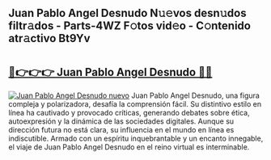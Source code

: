 ## Juan Pablo Angel Desnudo N𝚞𝚎vos desn𝚞dos filtr𝚊dos - Parts-4WZ F𝚘tos vid𝚎o - C𝚘ntenido atr𝚊ctivo Bt9Yv

# <h2><a href="http://mb54c5.tromn.icu/?c=Juan+Pablo+Angel+Desnudo">🔗👉👉👉 Juan Pablo Angel Desnudo 🔗🔗</a></h2>

[![Juan Pablo Angel Desnudo nuevo](https://i.imgur.com/pEAQMta.gif)](http://mb54c5.tromn.icu/?c=Juan+Pablo+Angel+Desnudo)
Juan Pablo Angel Desnudo, una figura compleja y polarizadora, desafía la comprensión fácil. Su distintivo estilo en línea ha cautivado y provocado críticas, generando debates sobre ética, autoexpresión y la dinámica de las sociedades digitales. Aunque su dirección futura no está clara, su influencia en el mundo en línea es indiscutible. Armado con un espíritu inquebrantable y un encanto innegable, el viaje de Juan Pablo Angel Desnudo en el reino virtual es interminable.
